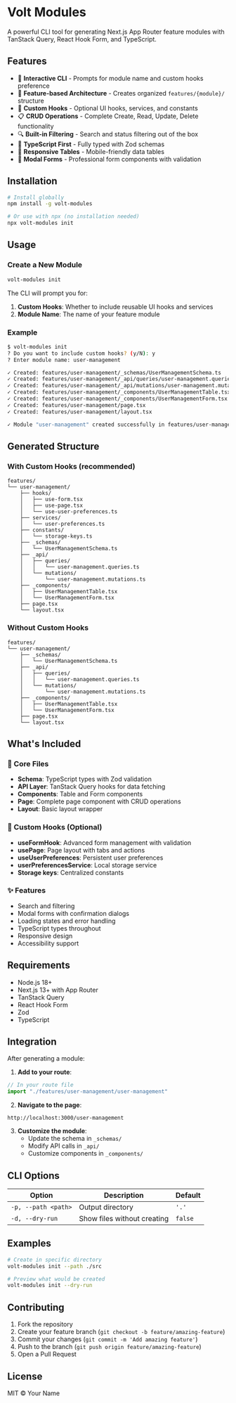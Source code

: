 # Volt Modules

A powerful CLI tool for generating Next.js App Router feature modules with TanStack Query, React Hook Form, and TypeScript.

## Features

- 🚀 **Interactive CLI** - Prompts for module name and custom hooks preference
- 📁 **Feature-based Architecture** - Creates organized `features/{module}/` structure  
- 🎨 **Custom Hooks** - Optional UI hooks, services, and constants
- 📋 **CRUD Operations** - Complete Create, Read, Update, Delete functionality
- 🔍 **Built-in Filtering** - Search and status filtering out of the box
- 🎯 **TypeScript First** - Fully typed with Zod schemas
- 📱 **Responsive Tables** - Mobile-friendly data tables
- 🎨 **Modal Forms** - Professional form components with validation

## Installation

```bash
# Install globally
npm install -g volt-modules

# Or use with npx (no installation needed)
npx volt-modules init
```

## Usage

### Create a New Module

```bash
volt-modules init
```

The CLI will prompt you for:
1. **Custom Hooks**: Whether to include reusable UI hooks and services
2. **Module Name**: The name of your feature module

### Example

```bash
$ volt-modules init
? Do you want to include custom hooks? (y/N): y
? Enter module name: user-management

✓ Created: features/user-management/_schemas/UserManagementSchema.ts
✓ Created: features/user-management/_api/queries/user-management.queries.ts
✓ Created: features/user-management/_api/mutations/user-management.mutations.ts
✓ Created: features/user-management/_components/UserManagementTable.tsx
✓ Created: features/user-management/_components/UserManagementForm.tsx
✓ Created: features/user-management/page.tsx
✓ Created: features/user-management/layout.tsx

✓ Module "user-management" created successfully in features/user-management
```

## Generated Structure

### With Custom Hooks (recommended)
```
features/
└── user-management/
    ├── hooks/
    │   ├── use-form.tsx
    │   ├── use-page.tsx
    │   └── use-user-preferences.ts
    ├── services/
    │   └── user-preferences.ts
    ├── constants/
    │   └── storage-keys.ts
    ├── _schemas/
    │   └── UserManagementSchema.ts
    ├── _api/
    │   ├── queries/
    │   │   └── user-management.queries.ts
    │   └── mutations/
    │       └── user-management.mutations.ts
    ├── _components/
    │   ├── UserManagementTable.tsx
    │   └── UserManagementForm.tsx
    ├── page.tsx
    └── layout.tsx
```

### Without Custom Hooks
```
features/
└── user-management/
    ├── _schemas/
    │   └── UserManagementSchema.ts
    ├── _api/
    │   ├── queries/
    │   │   └── user-management.queries.ts
    │   └── mutations/
    │       └── user-management.mutations.ts
    ├── _components/
    │   ├── UserManagementTable.tsx
    │   └── UserManagementForm.tsx
    ├── page.tsx
    └── layout.tsx
```

## What's Included

### 🔧 Core Files
- **Schema**: TypeScript types with Zod validation
- **API Layer**: TanStack Query hooks for data fetching
- **Components**: Table and Form components
- **Page**: Complete page component with CRUD operations
- **Layout**: Basic layout wrapper

### 🎨 Custom Hooks (Optional)
- **useFormHook**: Advanced form management with validation
- **usePage**: Page layout with tabs and actions
- **useUserPreferences**: Persistent user preferences
- **userPreferencesService**: Local storage service
- **Storage keys**: Centralized constants

### ✨ Features
- Search and filtering
- Modal forms with confirmation dialogs
- Loading states and error handling
- TypeScript types throughout
- Responsive design
- Accessibility support

## Requirements

- Node.js 18+
- Next.js 13+ with App Router
- TanStack Query
- React Hook Form
- Zod
- TypeScript

## Integration

After generating a module:

1. **Add to your route**:
```typescript
// In your route file
import "./features/user-management/user-management"
```

2. **Navigate to the page**:
```
http://localhost:3000/user-management
```

3. **Customize the module**:
   - Update the schema in `_schemas/`
   - Modify API calls in `_api/`
   - Customize components in `_components/`

## CLI Options

| Option | Description | Default |
|--------|-------------|---------|
| `-p, --path <path>` | Output directory | `'.'` |
| `-d, --dry-run` | Show files without creating | `false` |

## Examples

```bash
# Create in specific directory
volt-modules init --path ./src

# Preview what would be created
volt-modules init --dry-run
```

## Contributing

1. Fork the repository
2. Create your feature branch (`git checkout -b feature/amazing-feature`)
3. Commit your changes (`git commit -m 'Add amazing feature'`)
4. Push to the branch (`git push origin feature/amazing-feature`)
5. Open a Pull Request

## License

MIT © Your Name